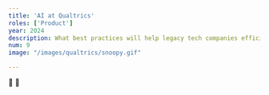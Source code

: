 ```yaml
---
title: 'AI at Qualtrics'
roles: ['Product']
year: 2024
description: What best practices will help legacy tech companies efficiently develop new AI features? A product management internship in the summer of 2024 at Qualtrics in the EX AI team. Writeup coming soon.
num: 9
image: "/images/qualtrics/snoopy.gif"

---
```


🚧 🚧
